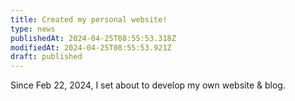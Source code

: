 ```yaml
---
title: Created my personal website!
type: news
publishedAt: 2024-04-25T08:55:53.318Z
modifiedAt: 2024-04-25T08:55:53.921Z
draft: published
---
```


Since Feb 22, 2024, I set about to develop my own website & blog.
